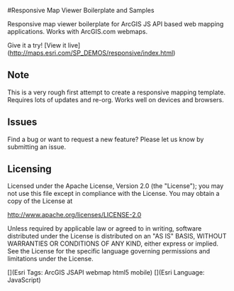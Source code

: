 #Responsive Map Viewer Boilerplate and Samples

Responsive map viewer boilerplate for ArcGIS JS API based web mapping applications. Works with ArcGIS.com webmaps.

Give it a try! [View it live] (http://maps.esri.com/SP_DEMOS/responsive/index.html)

## Note

This is a very rough first attempt to create a responsive mapping template. Requires lots of updates and re-org. Works well on devices and browsers.

## Issues

Find a bug or want to request a new feature?  Please let us know by submitting an issue.


## Licensing

Licensed under the Apache License, Version 2.0 (the "License");
you may not use this file except in compliance with the License.
You may obtain a copy of the License at

   http://www.apache.org/licenses/LICENSE-2.0

Unless required by applicable law or agreed to in writing, software
distributed under the License is distributed on an "AS IS" BASIS,
WITHOUT WARRANTIES OR CONDITIONS OF ANY KIND, either express or implied.
See the License for the specific language governing permissions and
limitations under the License.

[](Esri Tags: ArcGIS JSAPI webmap html5 mobile)
[](Esri Language: JavaScript)